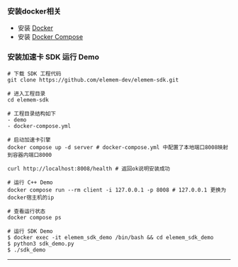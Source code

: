 
### 安装docker相关

- 安装 [Docker](https://docs.docker.com/get-docker/)
- 安装 [Docker Compose](https://docs.docker.com/compose/install/)


### 安装加速卡 SDK 运行 Demo

```
# 下载 SDK 工程代码
git clone https://github.com/elemem-dev/elemem-sdk.git

# 进入工程目录
cd elemem-sdk

# 工程目录结构如下
- demo
- docker-compose.yml

# 启动加速卡引擎
docker compose up -d server # docker-compose.yml 中配置了本地端口8008映射到容器内端口8000

curl http://localhost:8008/health # 返回ok说明安装成功

# 运行 C++ Demo
docker compose run --rm client -i 127.0.0.1 -p 8008 # 127.0.0.1 更换为docker宿主机的ip

# 查看运行状态
docker compose ps

# 运行 SDK Demo
$ docker exec -it elemem_sdk_demo /bin/bash && cd elemem_sdk_demo
$ python3 sdk_demo.py
$ ./sdk_demo
```
---